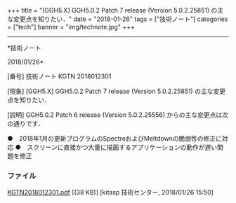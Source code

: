 ﻿+++
title = "[GGH5.X] GGH5.0.2 Patch 7 release (Version 5.0.2.25851) の主な変更点を知りたい．"
date = "2018-01-26"
tags = ["技術ノート"]
categories = ["tech"]
banner = "img/technote.jpg"
+++

-----------------------------------------------------------------------------------------------------------------------------

*技術ノート

2018/01/26*


[番号]
技術ノート KGTN 2018012301

[現象]
[GGH5.X] GGH5.0.2 Patch 7 release (Version 5.0.2.25851)
の主な変更点を知りたい．

[説明]
GGH5.0.2 Patch 6 release (Version 5.0.2.25556)
からの主な変更点は次の通りです．

●　2018年1月の更新プログラムのSpectreおよびMeltdownの脆弱性の修正に対応
●　スクリーンに直接かつ大量に描画するアプリケーションの動作が遅い問題を修正


### ファイル

 
 


[KGTN2018012301.pdf](http://techreport.kitasp.net/attachments/download/3965/KGTN2018012301.pdf)
 [(38 KB)] [kitasp 技術センター, 2018/01/26
15:50]


 


 

